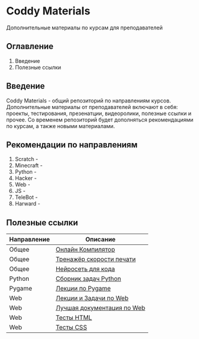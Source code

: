 # Coddy Materials
Дополнительные материалы по курсам для преподавателей
## Оглавление
1. Введение
2. Полезные ссылки

## Введение
Coddy Materials - общий репозиторий по направлениям курсов. Дополнительные материалы от преподавателей включают в себя: проекты, тестирования, презенатции, видеоролики, полезные ссылки и прочее. Со временем репозиторий будет дополняться рекомендациями по курсам, а также новыми материалами.

## Рекомендации по направлениям
1. Scratch -
2. Minecraft -
3. Python -
4. Hacker -
5. Web -
6. JS -
7. TeleBot -
8. Harward -

## Полезные ссылки
| Направление | Описание                                                        |
|----------|-----------------------------------------------------------------|
| Общее  | [Онлайн Компилятор](https://www.onlinegdb.com/) |
| Общее	 | [Тренажёр скорости печати](https://stamina-online.com/ru) |
| Общее	 | [Нейросеть для кода](https://codepal.ai/) |
| Python | [Сборник задач Python](https://younglinux.info/python/task) |
| Pygame | [Лекции по Pygame](https://younglinux.info/pygame/) |
| Web    | [Лекции и Задачи по Web](https://weblecture.ru/) |
| Web	   | [Лучшая документация по Web](https://doka.guide/) |
| Web    | [Тесты HTML](https://www.w3schools.com/html/exercise.asp?filename=exercise_html_basic1) |
| Web    | [Тесты CSS](https://www.w3schools.com/css/exercise.asp) |
